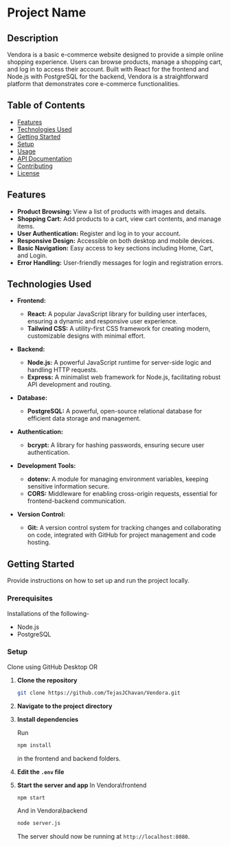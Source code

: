 # Project Name

## Description

Vendora is a basic e-commerce website designed to provide a simple online shopping experience. Users can browse products, manage a shopping cart, and log in to access their account. Built with React for the frontend and Node.js with PostgreSQL for the backend, Vendora is a straightforward platform that demonstrates core e-commerce functionalities.


## Table of Contents

- [Features](#features)
- [Technologies Used](#technologies-used)
- [Getting Started](#getting-started)
- [Setup](#setup)
- [Usage](#usage)
- [API Documentation](#api-documentation)
- [Contributing](#contributing)
- [License](#license)

## Features

- **Product Browsing:** View a list of products with images and details.
- **Shopping Cart:** Add products to a cart, view cart contents, and manage items.
- **User Authentication:** Register and log in to your account.
- **Responsive Design:** Accessible on both desktop and mobile devices.
- **Basic Navigation:** Easy access to key sections including Home, Cart, and Login.
- **Error Handling:** User-friendly messages for login and registration errors.


## Technologies Used

- **Frontend:**
  - **React:** A popular JavaScript library for building user interfaces, ensuring a dynamic and responsive user experience.
  - **Tailwind CSS:** A utility-first CSS framework for creating modern, customizable designs with minimal effort.

- **Backend:**
  - **Node.js:** A powerful JavaScript runtime for server-side logic and handling HTTP requests.
  - **Express:** A minimalist web framework for Node.js, facilitating robust API development and routing.

- **Database:**
  - **PostgreSQL:** A powerful, open-source relational database for efficient data storage and management.

- **Authentication:**
  - **bcrypt:** A library for hashing passwords, ensuring secure user authentication.

- **Development Tools:**
  - **dotenv:** A module for managing environment variables, keeping sensitive information secure.
  - **CORS:** Middleware for enabling cross-origin requests, essential for frontend-backend communication.

- **Version Control:**
  - **Git:** A version control system for tracking changes and collaborating on code, integrated with GitHub for project management and code hosting.


## Getting Started

Provide instructions on how to set up and run the project locally.

### Prerequisites
Installations of the following-
- Node.js
- PostgreSQL

### Setup
Clone using GitHub Desktop 
OR
1. **Clone the repository**

    ```bash
    git clone https://github.com/TejasJChavan/Vendora.git
    ```

2. **Navigate to the project directory**


3. **Install dependencies**

    Run 
    ```bash
    npm install
    ```
    in the frontend and backend folders.

4. **Edit the `.env` file**

5. **Start the server and app**
    In Vendora\frontend
    ```bash
    npm start
    ```
    And in Vendora\backend
    ```bash
    node server.js
    ```

    The server should now be running at `http://localhost:8080`.


